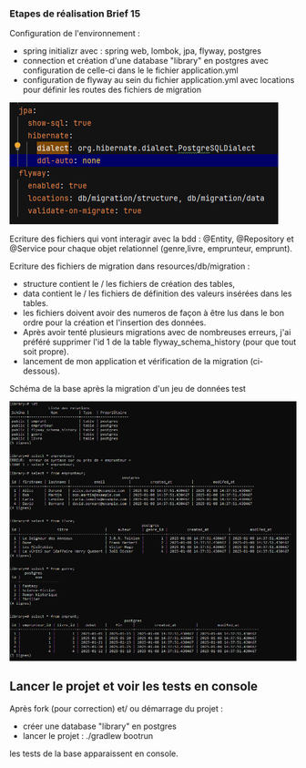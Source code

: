### Etapes de réalisation Brief 15 ###

Configuration de l'environnement :
- spring initializr avec : spring web, lombok, jpa, flyway, postgres
- connection et création d'une database "library" en postgres avec configuration de 
celle-ci dans le le fichier application.yml
- configuration de flyway au sein du fichier application.yml avec locations pour définir les 
routes des fichiers de migration 

![img_1.png](img_1.png)

Ecriture des fichiers qui vont interagir avec la bdd :
@Entity, @Repository et @Service pour chaque objet relationnel (genre,livre, emprunteur, emprunt).

Ecriture des fichiers de migration dans resources/db/migration :
- structure contient le / les fichiers de création des tables,
- data contient le / les fichiers de définition des valeurs insérées dans les tables.
- les fichiers doivent avoir des numeros de façon à être lus dans le bon ordre pour la création et 
l'insertion des données. 
- Après avoir tenté plusieurs migrations avec de nombreuses erreurs, j'ai préféré supprimer l'id 1 de la table 
flyway_schema_history (pour que tout soit propre).
- lancement de mon application et vérification de la migration (ci-dessous).

Schéma de la base après la migration d'un jeu de données test

![img.png](img.png)


## Lancer le projet et voir les tests en console ##

Après fork (pour correction) et/ ou démarrage du projet :

- créer une database "library" en postgres
- lancer le projet :
   ./gradlew bootrun

les tests de la base apparaissent en console. 
